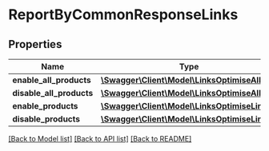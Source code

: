# ReportByCommonResponseLinks

## Properties
Name | Type | Description | Notes
------------ | ------------- | ------------- | -------------
**enable_all_products** | [**\Swagger\Client\Model\LinksOptimiseAllLink**](LinksOptimiseAllLink.md) |  | [optional] 
**disable_all_products** | [**\Swagger\Client\Model\LinksOptimiseAllLink**](LinksOptimiseAllLink.md) |  | [optional] 
**enable_products** | [**\Swagger\Client\Model\LinksOptimiseLink**](LinksOptimiseLink.md) |  | [optional] 
**disable_products** | [**\Swagger\Client\Model\LinksOptimiseLink**](LinksOptimiseLink.md) |  | [optional] 

[[Back to Model list]](../README.md#documentation-for-models) [[Back to API list]](../README.md#documentation-for-api-endpoints) [[Back to README]](../README.md)


